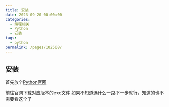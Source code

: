 ```yaml
---
title: 安装
date: 2023-09-20 00:00:00
categories:
  - 编程相关
  - Python
  - 安装
tags:
  - python
permalink: /pages/102508/
---
```


<!-- more -->

## 安装

首先放个[Python官网](https://www.python.org/)

前往官网下载对应版本的exe文件
如果不知道选什么一路下一步就行，知道的也不需要看这个了
